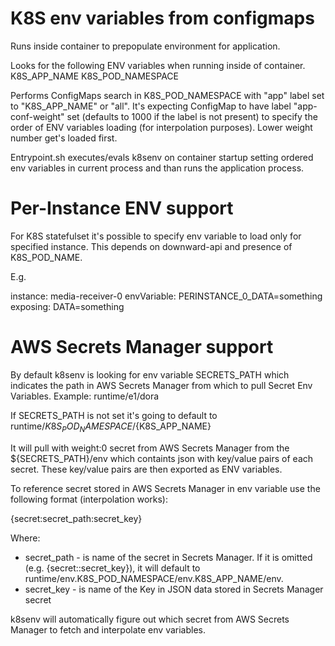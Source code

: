 K8S env variables from configmaps
=================================

Runs inside container to prepopulate environment for application.

Looks for the following ENV variables when running inside of container.
K8S_APP_NAME
K8S_POD_NAMESPACE

Performs ConfigMaps search in K8S_POD_NAMESPACE with "app" label set to "K8S_APP_NAME" or "all".
It's expecting ConfigMap to have label "app-conf-weight" set (defaults to 1000 if the label is not present) to
specify the order of ENV variables loading (for interpolation purposes). Lower weight number get's loaded first.

Entrypoint.sh executes/evals k8senv on container startup setting ordered env variables in current process and than runs the application process.

# Per-Instance ENV support

For K8S statefulset it's possible to specify env variable to load only for
specified instance. This depends on downward-api and presence of
K8S_POD_NAME.

E.g.

instance: media-receiver-0
envVariable: PERINSTANCE_0_DATA=something
exposing: DATA=something

# AWS Secrets Manager support

By default k8senv is looking for env variable SECRETS_PATH
which indicates the path in AWS Secrets Manager from which to pull Secret Env Variables.
Example: runtime/e1/dora

If SECRETS_PATH is not set it's going to default to
runtime/${K8S_POD_NAMESPACE}/${K8S_APP_NAME}

It will pull with weight:0 secret from AWS Secrets Manager from the
${SECRETS_PATH}/env which containts json with key/value pairs of each secret.
These key/value pairs are then exported as ENV variables.

To reference secret stored in AWS Secrets Manager in env variable use the
following format (interpolation works):

{secret:secret_path:secret_key}

Where:
- secret_path - is name of the secret in Secrets Manager. If it is omitted (e.g. {secret::secret_key}), it will default to runtime/env.K8S_POD_NAMESPACE/env.K8S_APP_NAME/env.
- secret_key - is name of the Key in JSON data stored in Secrets Manager secret

k8senv will automatically figure out which secret from AWS Secrets Manager
to fetch and interpolate env variables.
